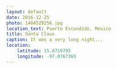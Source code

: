 ```yaml
---
layout: default
date: 2016-12-25
photo: 1484529256.jpg
location_text: Puerto Escondido, Mexico
title: Santa Claus
caption: It was a very long night...
location:
    latitude: 15.8719795
    longitude: -97.0767365
---
```

